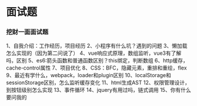 # 面试题

### 挖财一面面试题

1、自我介绍：工作经历，项目经历
2、小程序有什么坑？遇到的问题
3、懒加载怎么实现的（因为第二问说了）
4、vue响应式原理，数组监听，vue3有了解吗，区别
5、es6:箭头函数和普通函数区别？this绑定，判断数组
6、http缓存，cache-control属性
7、项目优化
8、CSS：BFC，隐藏元素，重排和重绘，flex
9、最近有学什么，webpack，loader和plugin区别
10、localStorage和sessionStorage区别，怎么监听缓存变化
11、html生成AST
12、权限管理设计，到按钮级别怎么实现
13、事件循环
14、jquery有用过吗，链式调用
15、你有什么要问我的
